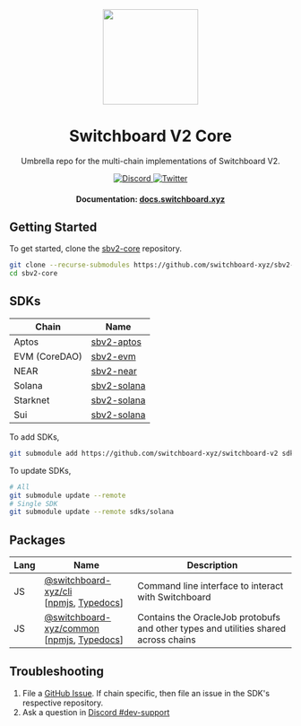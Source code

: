 <div align="center">
  <a href="#">
    <img height="170" src="https://github.com/switchboard-xyz/sbv2-core/raw/main/website/static/img/icons/switchboard/avatar.svg" />
  </a>

  <h1>Switchboard V2 Core</h1>

  <p>Umbrella repo for the multi-chain implementations of Switchboard V2.</p>

  <p>
    <a href="https://discord.gg/switchboardxyz">
      <img alt="Discord" src="https://img.shields.io/discord/841525135311634443?color=blueviolet&logo=discord&logoColor=white">
    </a>
    <a href="https://twitter.com/switchboardxyz">
      <img alt="Twitter" src="https://img.shields.io/twitter/follow/switchboardxyz?label=Follow+Switchboard" />
    </a>
  </p>

  <h4>
    <strong>Documentation: </strong><a href="https://docs.switchboard.xyz">docs.switchboard.xyz</a>
  </h4>
</div>

## Getting Started

To get started, clone the
[sbv2-core](https://github.com/switchboard-xyz/sbv2-core) repository.

```bash
git clone --recurse-submodules https://github.com/switchboard-xyz/sbv2-core.git
cd sbv2-core
```

## SDKs

| **Chain**     | **Name**                                                        |
| ------------- | --------------------------------------------------------------- |
| Aptos         | [sbv2-aptos](https://github.com/switchboard-xyz/sbv2-aptos)     |
| EVM (CoreDAO) | [sbv2-evm](https://github.com/switchboard-xyz/sbv2-evm)         |
| NEAR          | [sbv2-near](https://github.com/switchboard-xyz/sbv2-near)       |
| Solana        | [sbv2-solana](https://github.com/switchboard-xyz/sbv2-solana)   |
| Starknet      | [sbv2-solana](https://github.com/switchboard-xyz/sbv2-starknet) |
| Sui           | [sbv2-solana](https://github.com/switchboard-xyz/sbv2-sui)      |

To add SDKs,

```bash
git submodule add https://github.com/switchboard-xyz/switchboard-v2 sdks/solana
```

To update SDKs,

```bash
# All
git submodule update --remote
# Single SDK
git submodule update --remote sdks/solana
```

## Packages

| **Lang** | **Name**                                                                                                                                                                                    | **Description**                                                                     |
| -------- | ------------------------------------------------------------------------------------------------------------------------------------------------------------------------------------------- | ----------------------------------------------------------------------------------- |
| JS       | [@switchboard-xyz/cli](/cli/) <br />[[npmjs](https://www.npmjs.com/package/@switchboard-xyz/cli), [Typedocs](https://docs.switchboard.xyz/dev/cli)]                                         | Command line interface to interact with Switchboard                                 |
| JS       | [@switchboard-xyz/common](/javascript/common/) <br />[[npmjs](https://www.npmjs.com/package/@switchboard-xyz/common), [Typedocs](https://docs.switchboard.xyz/api/@switchboard-xyz/common)] | Contains the OracleJob protobufs and other types and utilities shared across chains |

## Troubleshooting

1. File a
   [GitHub Issue](https://github.com/switchboard-xyz/sbv2-core/issues/new). If
   chain specific, then file an issue in the SDK's respective repository.
2. Ask a question in
   [Discord #dev-support](https://discord.com/channels/841525135311634443/984343400377647144)
